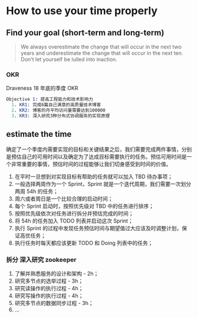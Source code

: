 # How to use your time properly

## Find your goal (short-term and long-term)

> We always overestimate the change that will occur in the next two years and underestimate the change that will occur in the next ten. Don't let yourself be lulled into inaction.

### OKR

Draveness 18 年底的季度 OKR

```s
Objective 1: 提高工程能力和技术影响力
  1. KR1: 完成6篇自己满意的高质量技术博客
  2. KR2: 博客的月平均访问量需要达到100000
  3. KR3: 深入研究3种分布式协调服务的实现原理
```

## estimate the time

确定了一个季度内需要实现的目标和关键结果之后，我们需要完成两件事情，分别是预估自己的可用时间以及确定为了达成目标需要执行的任务。预估可用时间是一个非常重要的事情，预估时间的过程能够让我们切身感受到时间的价值。

1. 在平时一旦想到对实现目标有帮助的任务就可以加入 TBD 待办事项；
2. 一般选择两周作为一个 Sprint，Sprint 就是一个迭代周期，我们需要一次划分两周 54h 的任务；
3. 周六或者周日是一个比较合理的启动时间；
4. 每个 Sprint 启动时，按照优先级对 TBD 中的任务进行排序；
5. 按照优先级依次对任务进行拆分并预估完成的时间；
6. 将 54h 的任务加入 TODO 列表并启动这次 Sprint；
7. 执行 Sprint 的过程中发现任务预估时间与期望值过大应该及时调整计划，保证高优任务；
8. 执行任务时每天都应该更新 TODO 和 Doing 列表中的任务；

### 拆分 深入研究 zookeeper

1. 了解并熟悉服务的设计和架构 - 2h；
2. 研究多节点的选举过程 - 3h；
3. 研究读操作的执行过程 - 4h；
4. 研究写操作的执行过程 - 4h；
5. 研究多节点的数据同步过程 - 3h；
6. …

